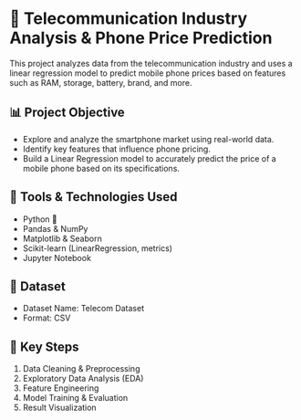 # 📱 Telecommunication Industry Analysis & Phone Price Prediction

This project analyzes data from the telecommunication industry and uses a linear regression model to predict mobile phone prices based on features such as RAM, storage, battery, brand, and more.


## 📊 Project Objective

- Explore and analyze the smartphone market using real-world data.
- Identify key features that influence phone pricing.
- Build a Linear Regression model to accurately predict the price of a mobile phone based on its specifications.


## 🧰 Tools & Technologies Used

- Python 🐍
- Pandas & NumPy
- Matplotlib & Seaborn
- Scikit-learn (LinearRegression, metrics)
- Jupyter Notebook

## 📁 Dataset

- Dataset Name: Telecom Dataset
- Format: CSV

## 📌 Key Steps

1. Data Cleaning & Preprocessing
2. Exploratory Data Analysis (EDA)
3. Feature Engineering
4. Model Training & Evaluation
5. Result Visualization

